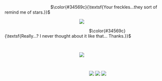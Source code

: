 ‎‎ ‎‎‎‎ ‎‎ ‎‎ ‎‎ ‎‎ ‎‎ ‎‎‎‎ ‎‎ ‎‎ ‎‎ ‎‎ ‎‎ ‎‎ ‎‎ ‎‎ ‎‎ ‎‎ ‎‎ ‎‎ ‎‎ ‎‎ ‎‎ ‎‎ ‎‎ ‎‎‎‎ ‎‎ ‎‎ ‎‎ ‎‎ ‎‎ ‎‎ ‎‎ ‎‎ ‎‎ ‎‎ ‎‎ ‎ $\color{#34569c}{\textsf{Your freckles...they sort of remind me of stars.}}$


<p align="center">
<img src="https://github.com/user-attachments/assets/813b0bb3-0738-4bb5-8cac-ffca7fe1e63f" />
</p>


‎‎ ‎‎‎‎ ‎‎ ‎‎ ‎‎ ‎‎ ‎‎ ‎‎‎‎ ‎‎ ‎‎ ‎‎ ‎‎ ‎‎ ‎‎ ‎‎ ‎‎ ‎‎ ‎‎ ‎‎ ‎‎ ‎‎ ‎‎ ‎‎ ‎‎ ‎‎ ‎‎‎‎ ‎‎ ‎‎ ‎‎ ‎‎ ‎‎ ‎‎ ‎‎ ‎‎ ‎‎ ‎‎ ‎‎ ‎‎ ‎‎ ‎‎ ‎‎ ‎‎ ‎‎ ‎‎ ‎‎ ‎‎ ‎‎ ‎‎‎‎ ‎‎ ‎‎ ‎‎  ‎‎ ‎‎ ‎‎ ‎‎ ‎‎ ‎‎ ‎‎ ‎‎ ‎‎  ‎‎ ‎‎ ‎‎ ‎‎ ‎‎ ‎‎ ‎‎  ‎‎ ‎‎ ‎‎ ‎‎ ‎‎‎ ‎‎ ‎‎‎‎ ‎‎ ‎‎ ‎‎ ‎‎ ‎‎ ‎‎ ‎‎ ‎‎ ‎‎ ‎‎ ‎‎‎‎ ‎‎ ‎‎ ‎‎ ‎‎ ‎‎ ‎‎ ‎‎ ‎‎ ‎‎ ‎‎ ‎‎ ‎‎ ‎‎ ‎‎ ‎‎ ‎‎ ‎‎ ‎‎ ‎‎ ‎‎ ‎‎ ‎‎  ‎‎ ‎‎ ‎‎ ‎‎ ‎‎ ‎‎  ‎‎ ‎‎ ‎‎ ‎‎   $\color{#34569c}{\textsf{Really...? I never thought about it like that... Thanks.}}$




 ‎ ‎
 ‎
 
<p align="center">
<img src="https://github.com/user-attachments/assets/82fd1623-f4b0-4237-8917-d711dbe8eb04" />
</p>

 ‎
 ‎






‎ ‎ ‎ ‎ ‎ ‎ ‎ ‎ ‎ ‎ ‎ ‎ ‎ ‎ ‎ ‎ ‎ ‎ ‎ ‎ ‎ ‎ ‎ ‎ ‎ ‎ ‎ ‎ ‎ ‎ ‎ ‎ ‎ ‎ ‎ ‎ ‎ ‎ ‎ ‎ ‎ ‎ ‎ ‎ ‎ ‎ ‎ ‎ ‎ ‎ ‎ ‎ ‎ ‎ ‎ ‎ ‎ ‎ ‎ ‎ ‎ ‎ ‎ ‎ ‎ ‎ ‎ ‎ ‎ ‎ ‎ ‎ ‎ ‎ ‎ ‎ ‎ ‎ ‎ ‎‎ [<img src="https://github.com/user-attachments/assets/c39133d1-2b3b-4df9-8a43-e2d65ecc7ab1">](https://rentry.co/heartpendant) ‎‎ ‎[<img src="https://github.com/user-attachments/assets/583e49d1-7eb6-4167-b53c-66901671803c">](https://heartpendant.straw.page) ‎ ‎‎[<img src="https://github.com/user-attachments/assets/5cdd8454-eee5-4eaa-bce4-2f60705564dd">](https://emari.atabook.org/)








